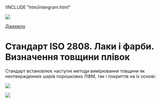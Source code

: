 
!INCLUDE "htm/intergram.html"

![](https://chart.googleapis.com/chart?chs=180x180&amp;cht=qr&amp;chl=https://pp.vokov.tk/standarts/%D0%A1%D1%82%D0%B0%D0%BD%D0%B4%D0%B0%D1%80%D1%82_ISO_2808_%D0%9B%D0%B0%D0%BA%D0%B8_%D1%96_%D1%84%D0%B0%D1%80%D0%B1%D0%B8_%D0%92%D0%B8%D0%B7%D0%BD%D0%B0%D1%87%D0%B5%D0%BD%D0%BD%D1%8F_%D1%82%D0%BE%D0%B2%D1%89%D0%B8%D0%BD%D0%B8_%D0%BF%D0%BB%D1%96%D0%B2%D0%BE%D0%BA.html) 

[Джерело](http://vseokraskah.net/standart-iso-2808 "Permalink to Стандарт ISO 2808. Лаки и краски. Определение толщины пленок")

# Стандарт ISO 2808. Лаки і фарби. Визначення товщини плівок

Стандарт встановлює наступні методи вимірювання товщини як неотвержденних шарів порошкових ЛФМ, так і покриттів на їх основі:


![](/img/ISO_2808.png)


![](/img/11.jpg)
  